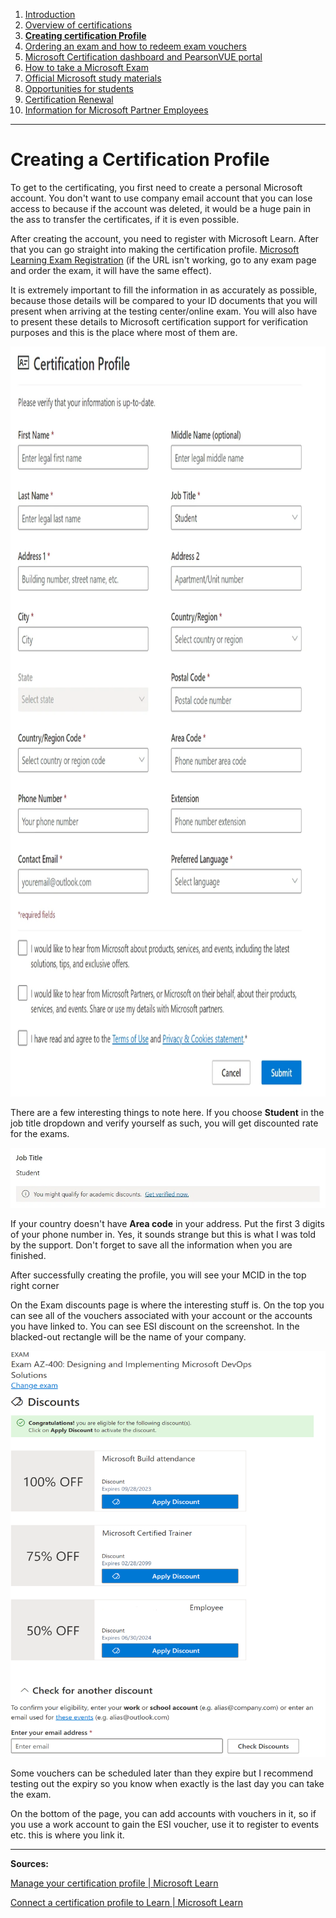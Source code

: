 1. [Introduction](1.%20Introduction.md)
2. [Overview of certifications](2.%20Overview%20of%20certifications.md)
3. [**Creating certification Profile**](3.%20Creating%20a%20certification%20profile.md)
4. [Ordering an exam and how to redeem exam vouchers](4.%20Ordering%20an%20exam%20and%20how%20to%20redeem%20exam%20vouchers.md)
5. [Microsoft Certification dashboard and PearsonVUE portal](5.%20Microsoft%20certification%20dashboard%20and%20PearsonVUE%20portal.md)
6. [How to take a Microsoft Exam](%20%20%20%20%20%20How%20to%20take%20Microsoft%20Exams.md)
7. [Official Microsoft study materials](7.%20Official%20Microsoft%20study%20materials.md)
8. [Opportunities for students](9.%20Opportunities%20for%20students.md)
9. [Certification Renewal](X.%20Certification%20renewal.md)
10. [Information for Microsoft Partner Employees](XI.%20Information%20for%20Microsoft%20Partner%20Employees.md)

---

# Creating a Certification Profile

To get to the certificating, you first need to create a personal Microsoft account. You don't want to use company email account that you can lose access to because if the account was deleted, it would be a huge pain in the ass to transfer the certificates, if it is even possible.

After creating the account, you need to register with Microsoft Learn. After that you can go straight into making the certification profile. [Microsoft Learning Exam Registration](https://go.microsoft.com/fwlink/?linkid=2188912) (if the URL isn't working, go to any exam page and order the exam, it will have the same effect).

It is extremely important to fill the information in as accurately as possible, because those details will be compared to your ID documents that you will present when arriving at the testing center/online exam. You will also have to present these details to Microsoft certification support for verification purposes and this is the place where most of them are.

<img title="" src="/Images/certificationprofilepage.webp" width="800" height="1200" alt="Student discount eligibility verification">

There are a few interesting things to note here. If you choose **Student** in the job title dropdown and verify yourself as such, you will get discounted rate for the exams.

<img title="" src="/Images/studentdiscount.webp" alt="Cybersecurity Architect Expert Certification">

If your country doesn't have **Area code** in your address. Put the first 3 digits of your phone number in. Yes, it sounds strange but this is what I was told by the support. Don't forget to save all the information when you are finished.

After successfully creating the profile, you will see your MCID in the top right corner

On the Exam discounts page is where the interesting stuff is. On the top you can see all of the vouchers associated with your account or the accounts you have linked to. You can see ESI discount on the screenshot. In the blacked-out rectangle will be the name of your company.

<img title="" src="/Images/certificationprofileexamdiscounts.png" width="700" height="650" alt="Microsoft Certification Profile Exam Discounts">

Some vouchers can be scheduled later than they expire but I recommend testing out the expiry so you know when exactly is the last day you can take the exam.

On the bottom of the page, you can add accounts with vouchers in it, so if you use a work account to gain the ESI voucher, use it to register to events etc. this is where you link it.

---

**Sources:**

[Manage your certification profile | Microsoft Learn](https://learn.microsoft.com/en-us/certifications/manage-certification-profile)

[Connect a certification profile to Learn | Microsoft Learn](https://learn.microsoft.com/en-us/certifications/connect-cert-profile-to-learn)
